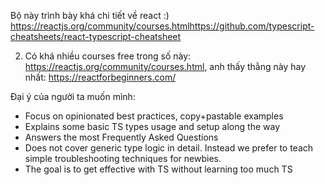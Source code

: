 Bộ này trình bày khá chi tiết về react :)
 https://reactjs.org/community/courses.htmlhttps://github.com/typescript-cheatsheets/react-typescript-cheatsheet

2. Có khá nhiều courses free trong số này: https://reactjs.org/community/courses.html, anh thấy thằng này hay nhất: https://reactforbeginners.com/ 

Đại ý của người ta muốn mình: 
- Focus on opinionated best practices, copy+pastable examples
- Explains some basic TS types usage and setup along the way
- Answers the most Frequently Asked Questions
- Does not cover generic type logic in detail. Instead we prefer to teach simple troubleshooting techniques for newbies.
- The goal is to get effective with TS without learning too much TS
